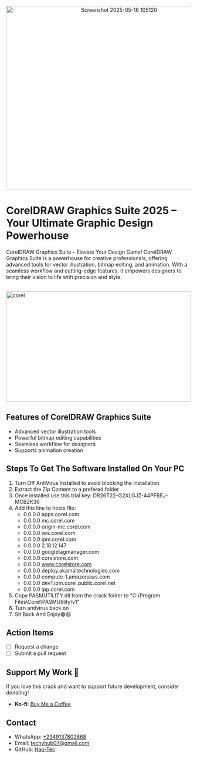 <div align="center">
    <img src="https://github.com/user-attachments/assets/13eba45b-c2e4-4ddc-b48a-77a19119aa01" alt="Screenshot 2025-05-16 105120" width="600" height="500">
</div>

# CorelDRAW Graphics Suite 2025 – Your Ultimate Graphic Design Powerhouse

CorelDRAW Graphics Suite – Elevate Your Design Game! CorelDRAW Graphics Suite is a powerhouse for creative professionals, offering advanced tools for vector illustration, bitmap editing, and animation. With a seamless workflow and cutting-edge features, it empowers designers to bring their vision to life with precision and style.

<br>

<img src="https://github.com/user-attachments/assets/a1d78be6-68b4-4fcc-a1f8-2d95c7a0eaef" alt="corel" width="100%" height="300">

## Features of CorelDRAW Graphics Suite
- Advanced vector illustration tools
- Powerful bitmap editing capabilities
- Seamless workflow for designers
- Supports animation creation

## Steps To Get The Software Installed On Your PC
1. Turn Off AntiVirus Installed to avoid blocking the installation
2. Extract the Zip Content to a prefered folder
3. Once installed use this trial key: DR26T22-G2XLGJZ-44PFBEJ-MCBZK36
4. Add this line to hosts file:
	- 0.0.0.0 apps.corel.com 
	- 0.0.0.0 mc.corel.com 
	- 0.0.0.0 origin-mc.corel.com 
	- 0.0.0.0 iws.corel.com 
	- 0.0.0.0 ipm.corel.com
	- 0.0.0.0 2.18.12.147
	- 0.0.0.0 googletagmanager.com
	- 0.0.0.0 corelstore.com
	- 0.0.0.0 www.corelstore.com
	- 0.0.0.0 deploy.akamaitechnologies.com 
	- 0.0.0.0 compute-1.amazonaws.com
	- 0.0.0.0 dev1.ipm.corel.public.corel.net
	- 0.0.0.0 ipp.corel.com
5. Copy PASMUTILITY.dll from the crack folder to "C:\Program Files\Corel\PASMUtility\v1\"
6. Turn antivirus back on
7. Sit Back And Enjoy😁😃
## Action Items
- [ ] Request a change
- [ ] Submit a pull request
## Support My Work 💖
If you love this crack and want to support future development, consider donating!   
- **Ko-fi**: [Buy Me a Coffee](https://ko-fi.com/haotec)
## Contact
- WhatsApp: [+2349137802868](https://wa.me/+2349137802868)
- Email: [techyhub07@gmail.com](mailto:techyhub07@gmail.com)
- GitHub: [Hao-Tec](https://github.com/Hao-Tec)
